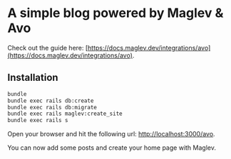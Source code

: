 # A simple blog powered by Maglev & Avo 

Check out the guide here: [https://docs.maglev.dev/integrations/avo](https://docs.maglev.dev/integrations/avo).

## Installation

```bash
bundle
bundle exec rails db:create
bundle exec rails db:migrate
bundle exec rails maglev:create_site
bundle exec rails s
```

Open your browser and hit the following url: [http://localhost:3000/avo](http://localhost:3000/avo).

You can now add some posts and create your home page with Maglev.

